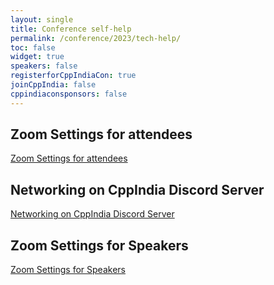 ```yaml
---
layout: single
title: Conference self-help
permalink: /conference/2023/tech-help/
toc: false
widget: true
speakers: false
registerforCppIndiaCon: true
joinCppIndia: false
cppindiaconsponsors: false
---
```


## Zoom Settings for attendees
[Zoom Settings for attendees](/conference/2023/attendee_zoom_setting/)

## Networking on CppIndia Discord Server
[Networking on CppIndia Discord Server](/conference/2023/networking/)

## Zoom Settings for Speakers
[Zoom Settings for Speakers](/conference/2023/speakers/zoom_settings/)